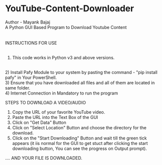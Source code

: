 # YouTube-Content-Downloader
Author - Mayank Bajaj
<br>
A Python GUI Based Program to Download Youtube Content
<br/>
<br/>
<br/>
INSTRUCTIONS FOR USE
<br>
<br/>
1) This code works in Python v3 and above versions.
<br/>
2) Install Pafy Module to your system by pasting the command - "pip install pafy" in Your PowerShell.
<br/>
3) Ensure that you have downloaded all files and all of them are located in same folder.
<br/>
4) Internet Connection in Mandatory to run the program

STEPS TO DOWNLOAD A VIDEO/AUDIO
1) Copy the URL of your favorite YouTube video.
2) Paste the URL into the Text Box of the GUI
3) Click on "Get Data" Button
4) Click on "Select Location" Button and choose the directory for the download.
5) Click on the "Start Downloading" Button and wait till the green tick appears (it iis normal for the GUI to get stuct after clicking the start downloading button, You can see the progress on Output prompt).

.... AND YOUR FILE IS DOWNLOADED.
